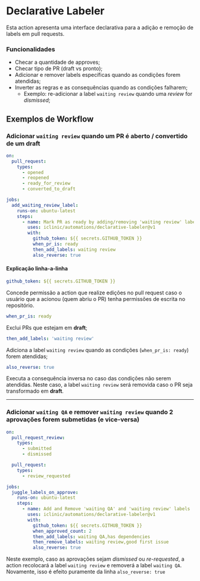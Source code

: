# Declarative Labeler

Esta action apresenta uma interface declarativa para a adição e remoção de labels em pull requests.

### Funcionalidades

- Checar a quantidade de approves;
- Checar tipo de PR (draft vs pronto);
- Adicionar e remover labels específicas quando as condições forem atendidas;
- Inverter as regras e as consequências quando as condições falharem;
    - Exemplo: re-adicionar a label `waiting review` quando uma *review* for *dismissed*;

## Exemplos de Workflow

### Adicionar `waiting review` quando um PR é aberto / convertido de um draft 

```yml
on:
  pull_request:
    types:
      - opened
      - reopened
      - ready_for_review
      - converted_to_draft

jobs:
  add_waiting_review_label:
    runs-on: ubuntu-latest
    steps:
      - name: Mark PR as ready by adding/removing 'waiting review' label
        uses: iclinic/automations/declarative-labeler@v1
        with:
          github_token: ${{ secrets.GITHUB_TOKEN }}
          when_pr_is: ready
          then_add_labels: waiting review
          also_reverse: true
```

#### Explicação linha-a-linha

```yml
github_token: ${{ secrets.GITHUB_TOKEN }}
```
Concede permissão a action que realize edições no pull request caso o usuário que a acionou (quem abriu o PR) tenha permissões de escrita no repositório.

```yml
when_pr_is: ready
```
Exclui PRs que estejam em **draft**;


```yml
then_add_labels: 'waiting review'
```
Adiciona a label `waiting review` quando as condições (`when_pr_is: ready`) forem atendidas;

```yml
also_reverse: true
```
Executa a consequência inversa no caso das condições não serem atendidas. Neste caso, a label `waiting review` será removida caso o PR seja transformado em **draft**.

---

### Adicionar `waiting QA` e remover `waiting review` quando 2 aprovações forem submetidas (e vice-versa)

```yml
on:
  pull_request_review:
    types:
      - submitted
      - dismissed

  pull_request:
    types:
      - review_requested

jobs:
  juggle_labels_on_approve:
    runs-on: ubuntu-latest
    steps:
      - name: Add and Remove 'waiting QA' and 'waiting review' labels
        uses: iclinic/automations/declarative-labeler@v1
        with:
          github_token: ${{ secrets.GITHUB_TOKEN }}
          when_approved_count: 2
          then_add_labels: waiting QA,has dependencies
          then_remove_labels: waiting review,good first issue
          also_reverse: true
```

Neste exemplo, caso as aprovações sejam *dismissed* ou *re-requested*, a action recolocará a label `waiting review` e removerá a label `waiting QA`. Novamente, isso é efeito puramente da linha `also_reverse: true`
